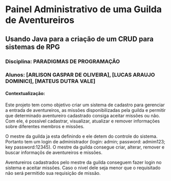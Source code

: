 # Painel Administrativo de uma Guilda de Aventureiros
## Usando Java para a criação de um CRUD para sistemas de RPG

### Disciplina: PARADIGMAS DE PROGRAMAÇÃO
### Alunos: [ARLISON GASPAR DE OLIVEIRA], [LUCAS ARAUJO DOMINICI], [MATEUS DUTRA VALE]

#### Contextualização:
Este projeto tem como objetivo criar um sistema de cadastro para gerenciar a entrada de aventureiros, as missões disponibilizadas pela guilda e permitir que determinado aventureiro cadastrado consiga aceitar missões ou não. Com ele, é possível cadastrar, visualizar, atualizar e remover informações sobre diferentes membros e missões.

O mestre da guilda ja esta definindo e ele detem do controle do sistema. Portanto tem um login de administrador (login: admin; password: admim123; key password:12345). O mestre da guilda consegue criar, alterar, remover e buscar informaçõs de aventureiros e missões. 

Aventureiros cadastrados pelo mestre da guilda conseguem fazer login no sistema e aceitar missões. Caso o nivel dele seja menor que o requisitado não será permitido sua requisição de missão. 


